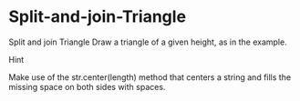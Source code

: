 # Split-and-join-Triangle
Split and join  Triangle
Draw a triangle of a given height, as in the example.

Hint

Make use of the str.center(length) method that centers a string and fills the missing space on both sides with spaces.
